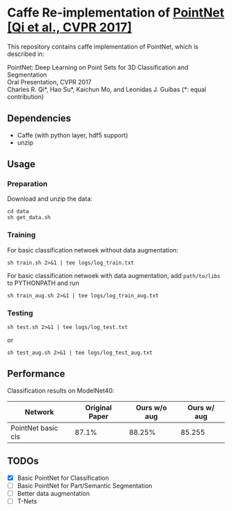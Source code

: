 # Caffe Re-implementation of [PointNet [Qi et al., CVPR 2017]](https://github.com/charlesq34/pointnet)

This repository contains caffe implementation of PointNet, which is described in:

PointNet: Deep Learning on Point Sets for 3D Classification and Segmentation\
Oral Presentation, CVPR 2017\
Charles R. Qi*, Hao Su*, Kaichun Mo, and Leonidas J. Guibas (*: equal contribution)

## Dependencies

- Caffe (with python layer, hdf5 support)
- unzip


## Usage

### Preparation

Download and unzip the data:
```
cd data
sh get_data.sh
```

### Training
For basic classification netwoek without data augmentation:
```
sh train.sh 2>&1 | tee logs/log_train.txt
```
For basic classification netwoek with data augmentation, add `path/to/libs` to PYTHONPATH and run
```
sh train_aug.sh 2>&1 | tee logs/log_train_aug.txt
```

### Testing
```
sh test.sh 2>&1 | tee logs/log_test.txt
```
or 
```
sh test_aug.sh 2>&1 | tee logs/log_test_aug.txt
```

## Performance
Classification results on ModelNet40:

| Network | Original Paper | Ours w/o aug | Ours w/ aug|
|---------- | ----------- |---------- | ----------- |
| PointNet basic cls | 87.1% | 88.25% | 85.255|

## TODOs

- [x] Basic PointNet for Classification
- [ ] Basic PointNet for Part/Semantic Segmentation
- [ ] Better data augmentation
- [ ] T-Nets
